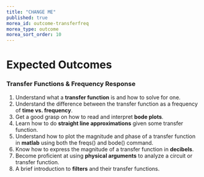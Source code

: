 ```yaml
---
title: "CHANGE ME"
published: true
morea_id: outcome-transferfreq
morea_type: outcome
morea_sort_order: 10
---
```


# Expected Outcomes
### Transfer Functions & Frequency Response

1. Understand what a **transfer function** is and how to solve for one.
2. Understand the difference between the transfer function as a frequency of **time vs. frequency**.
3. Get a good grasp on how to read and interpret **bode plots**. 
4. Learn how to do **straight line approximations** given some transfer function.
5. Understand how to plot the magnitude and phase of a transfer function in **matlab** using both the freqs() and bode() command.
6. Know how to express the magnitude of a transfer function in **decibels**.
7. Become proficient at using **physical arguments** to analyze a circuit or transfer function.
8. A brief introduction to **filters** and their transfer functions.

